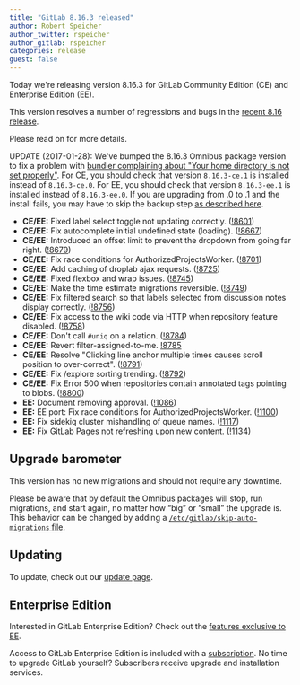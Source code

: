 ```yaml
---
title: "GitLab 8.16.3 released"
author: Robert Speicher
author_twitter: rspeicher
author_gitlab: rspeicher
categories: release
guest: false
---
```


Today we're releasing version 8.16.3 for GitLab Community Edition (CE) and
Enterprise Edition (EE).

This version resolves a number of regressions and bugs in the [recent 8.16
release](/2017/01/22/gitlab-8-16-released).

Please read on for more details.

<!-- more -->
UPDATE (2017-01-28): We've bumped the 8.16.3 Omnibus package version to fix a problem with
[bundler complaining about "Your home directory is not set properly"](https://gitlab.com/gitlab-org/omnibus-gitlab/issues/1913).
For CE, you should check that version `8.16.3-ce.1` is installed instead of `8.16.3-ce.0`.
For EE, you should check that version `8.16.3-ee.1` is installed instead of `8.16.3-ee.0`.
If you are upgrading from .0 to .1 and the install fails, you may have to skip the backup step
[as described here](https://gitlab.com/gitlab-org/omnibus-gitlab/issues/1913#note_22301050).

- **CE/EE:** Fixed label select toggle not updating correctly. ([!8601])
- **CE/EE:** Fix autocomplete initial undefined state (loading). ([!8667])
- **CE/EE:** Introduced an offset limit to prevent the dropdown from going far
  right. ([!8679])
- **CE/EE:** Fix race conditions for AuthorizedProjectsWorker. ([!8701])
- **CE/EE:** Add caching of droplab ajax requests. ([!8725])
- **CE/EE:** Fixed flexbox and wrap issues. ([!8745])
- **CE/EE:** Make the time estimate migrations reversible. ([!8749])
- **CE/EE:** Fix filtered search so that labels selected from discussion notes
  display correctly. ([!8756])
- **CE/EE:** Fix access to the wiki code via HTTP when repository feature
  disabled. ([!8758])
- **CE/EE:** Don't call `#uniq` on a relation. ([!8784])
- **CE/EE:** Revert filter-assigned-to-me. [!8785]
- **CE/EE:** Resolve "Clicking line anchor multiple times causes scroll position
  to over-correct". ([!8791])
- **CE/EE:** Fix /explore sorting trending. ([!8792])
- **CE/EE:** Fix Error 500 when repositories contain annotated tags pointing to
  blobs. ([!8800])
- **EE:** Document removing approval. ([!1086])
- **EE:** EE port: Fix race conditions for AuthorizedProjectsWorker. ([!1100])
- **EE:** Fix sidekiq cluster mishandling of queue names. ([!1117])
- **EE:** Fix GitLab Pages not refreshing upon new content. ([!1134])

[!8601]: https://gitlab.com/gitlab-org/gitlab-ce/merge_requests/8601
[!8667]: https://gitlab.com/gitlab-org/gitlab-ce/merge_requests/8667
[!8679]: https://gitlab.com/gitlab-org/gitlab-ce/merge_requests/8679
[!8701]: https://gitlab.com/gitlab-org/gitlab-ce/merge_requests/8701
[!8725]: https://gitlab.com/gitlab-org/gitlab-ce/merge_requests/8725
[!8745]: https://gitlab.com/gitlab-org/gitlab-ce/merge_requests/8745
[!8749]: https://gitlab.com/gitlab-org/gitlab-ce/merge_requests/8749
[!8756]: https://gitlab.com/gitlab-org/gitlab-ce/merge_requests/8756
[!8758]: https://gitlab.com/gitlab-org/gitlab-ce/merge_requests/8758
[!8784]: https://gitlab.com/gitlab-org/gitlab-ce/merge_requests/8784
[!8785]: https://gitlab.com/gitlab-org/gitlab-ce/merge_requests/8785
[!8791]: https://gitlab.com/gitlab-org/gitlab-ce/merge_requests/8791
[!8792]: https://gitlab.com/gitlab-org/gitlab-ce/merge_requests/8792
[!8800]: https://gitlab.com/gitlab-org/gitlab-ce/merge_requests/8800

[!1134]: https://gitlab.com/gitlab-org/gitlab-ee/merge_requests/1134
[!1117]: https://gitlab.com/gitlab-org/gitlab-ee/merge_requests/1117
[!1100]: https://gitlab.com/gitlab-org/gitlab-ee/merge_requests/1100
[!1086]: https://gitlab.com/gitlab-org/gitlab-ee/merge_requests/1086

## Upgrade barometer

This version has no new migrations and should not require any downtime.

Please be aware that by default the Omnibus packages will stop, run migrations,
and start again, no matter how “big” or “small” the upgrade is. This behavior
can be changed by adding a [`/etc/gitlab/skip-auto-migrations`
file](http://doc.gitlab.com/omnibus/update/README.html).

## Updating

To update, check out our [update page](https://about.gitlab.com/update/).

## Enterprise Edition

Interested in GitLab Enterprise Edition? Check out the [features exclusive to
EE](https://about.gitlab.com/features/#enterprise).

Access to GitLab Enterprise Edition is included with a [subscription](https://about.gitlab.com/pricing/).
No time to upgrade GitLab yourself? Subscribers receive upgrade and installation
services.
